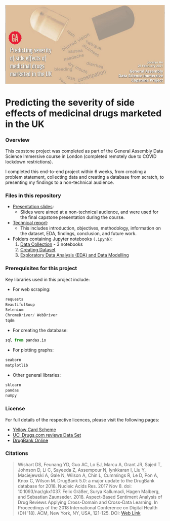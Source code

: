 ![](./banner.png)

# Predicting the severity of side effects of medicinal drugs marketed in the UK

### Overview
This capstone project was completed as part of the General Assembly Data Science Immersive course in London (completed remotely due to COVID lockdown restrictions).

I completed this end-to-end project within 6 weeks, from creating a problem statement, collecting data and creating a database from scratch, to presenting my findings to a non-technical audience.


### Files in this repository
- [Presentation slides](https://github.com/jocelynho/ga_capstone/slides/Jocelyn_Ho_Capstone_Presentation.pdf):
    - Slides were aimed at a non-technical audience, and were used for the final capstone presentation during the course.
- [Technical report](https://github.com/jocelynho/ga_capstone/technical_report/README.md):
    - This includes introduction, objectives, methodology, information on the dataset, EDA, findings, conclusion, and future work.
- Folders containing Jupyter notebooks `(.ipynb)`:
    1) [Data Collection](https://github.com/jocelynho/ga_capstone/blob/master/1_data_collection) - 3 notebooks 
    2) [Creating Dataset]()
    3) [Exploratory Data Analysis (EDA) and Data Modelling]()



### Prerequisites for this project
Key libraries used in this project include:
- For web scraping:
```python
requests
BeautifulSoup
Selenium
ChromeDriver/ WebDriver
tqdm
```
- For creating the database:
```python
sql from pandas.io
```
- For plotting graphs:
```python
seaborn
matplotlib
```
- Other general libraries:
```python
sklearn
pandas
numpy
```


### License
For full details of the respective licences, please visit the following pages:
- [Yellow Card Scheme](https://yellowcard.mhra.gov.uk/iDAP/)
- [UCI Drugs.com reviews Data Set](https://archive.ics.uci.edu/ml/datasets/Drug+Review+Dataset+%28Drugs.com%29)
- [DrugBank Online](https://go.drugbank.com/)


### Citations
> Wishart DS, Feunang YD, Guo AC, Lo EJ, Marcu A, Grant JR, Sajed T, Johnson D, Li C, Sayeeda Z, Assempour N, Iynkkaran I, Liu Y, Maciejewski A, Gale N, Wilson A, Chin L, Cummings R, Le D, Pon A, Knox C, Wilson M. DrugBank 5.0: a major update to the DrugBank database for 2018. Nucleic Acids Res. 2017 Nov 8. doi: 10.1093/nar/gkx1037.
> Felix Gräßer, Surya Kallumadi, Hagen Malberg, and Sebastian Zaunseder. 2018. Aspect-Based Sentiment Analysis of Drug Reviews Applying Cross-Domain and Cross-Data Learning. In Proceedings of the 2018 International Conference on Digital Health (DH '18). ACM, New York, NY, USA, 121-125. DOI: [Web Link](https://dl.acm.org/doi/10.1145/3194658.3194677)
